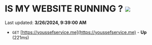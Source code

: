 # IS MY WEBSITE RUNNING ? [![](https://img.shields.io/static/v1?label=Sponsor&message=%E2%9D%A4&logo=GitHub&color=%23fe8e86)](https://github.com/sponsors/<username>)

Last updated: **3/26/2024, 9:39:00 AM**

- `GET` [https://youssefservice.me](https://youssefservice.me) - **Up** (221ms)
